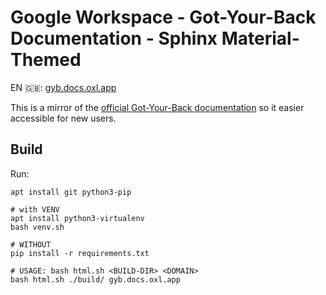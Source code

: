 # Google Workspace - Got-Your-Back Documentation - Sphinx Material-Themed

<!-- 
[![Uptime](https://status.oxl.at/api/v1/endpoints/1--oxl_documentation/uptimes/7d/badge.svg)](https://status.oxl.at/endpoints/1--oxl_documentation)
-->

EN 🇬🇧: [gyb.docs.oxl.app](https://gyb.docs.oxl.app)

This is a mirror of the [official Got-Your-Back documentation](https://github.com/GAM-team/got-your-back/wiki) so it easier accessible for new users.

## Build

Run:

```
apt install git python3-pip

# with VENV
apt install python3-virtualenv 
bash venv.sh

# WITHOUT
pip install -r requirements.txt

# USAGE: bash html.sh <BUILD-DIR> <DOMAIN> 
bash html.sh ./build/ gyb.docs.oxl.app
```
